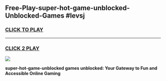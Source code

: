 
## Free-Play-super-hot-game-unblocked-Unblocked-Games #levsj
<h3>
<a href="https://news.freeplayer.one?title=super-hot-game-unblocked&ref=8M">CLICK TO PLAY</a></h3>
<hr>

<h3>
<a href="https://news.freeplayer.one?title=super-hot-game-unblocked&ref=8M">CLICK 2 PLAY</a>
  
</h3>

<a href="https://news.freeplayer.one?title=super-hot-game-unblocked&ref=8M"><img src="https://clearcache.store/games.png"></a>


**super-hot-game-unblocked games unblocked: Your Gateway to Fun and Accessible Online Gaming**
